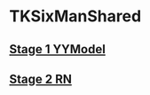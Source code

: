 # TKSixManShared

## [Stage 1 YYModel](https://github.com/900116/TKSixManShared/tree/master/Stage%201)

## [Stage 2 RN](https://github.com/900116/TKSixManShared/tree/master/Stage%202)